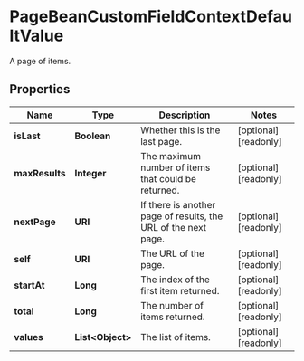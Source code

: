 

# PageBeanCustomFieldContextDefaultValue

A page of items.

## Properties

| Name | Type | Description | Notes |
|------------ | ------------- | ------------- | -------------|
|**isLast** | **Boolean** | Whether this is the last page. |  [optional] [readonly] |
|**maxResults** | **Integer** | The maximum number of items that could be returned. |  [optional] [readonly] |
|**nextPage** | **URI** | If there is another page of results, the URL of the next page. |  [optional] [readonly] |
|**self** | **URI** | The URL of the page. |  [optional] [readonly] |
|**startAt** | **Long** | The index of the first item returned. |  [optional] [readonly] |
|**total** | **Long** | The number of items returned. |  [optional] [readonly] |
|**values** | **List&lt;Object&gt;** | The list of items. |  [optional] [readonly] |



